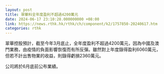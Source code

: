 ```yaml
---
layout: post
title: 翠華料全年度盈利不超過4200萬元
date: 2024-06-17 23:10:28.000000000 +08:00
link: https://news.rthk.hk/rthk/ch/component/k2/1757850-20240617.htm
categories: rthk
---
```


翠華控股預計，截至今年3月底止，全年度盈利不超過4200萬元，因為中國及澳門業務，由疫情的負面影響恢復而有所反彈。雖然對上年度錄得盈利6060萬元，但若不計出售物業的收益，則錄得虧損2360萬元。

公司將於6月底前公布業績。
